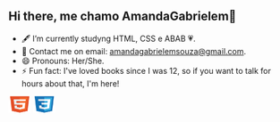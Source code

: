 ## Hi there, me chamo AmandaGabrielem👋
- 🖋️ I’m currently studyng HTML, CSS e ABAB 💗.
- 📧 Contact me on email: amandagabrielemsouza@gmail.com.
- 😄 Pronouns: Her/She.
- ⚡ Fun fact: I've loved books since I was 12, so if you want to talk for hours about that, I'm here!

<div>
  <img align="center" alt="HTML" height="30" width="40" src="https://raw.githubusercontent.com/devicons/devicon/master/icons/html5/html5-original.svg">
  <img align="center" alt="CSS" height="30" width="40" src="https://raw.githubusercontent.com/devicons/devicon/master/icons/css3/css3-original.svg">
</div>
